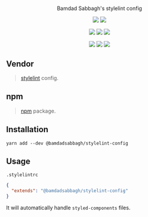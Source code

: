 #

<p align=center>
    Bamdad Sabbagh's stylelint config
</p>

<p align=center>
    <img src="https://img.shields.io/github/v/release/bamdadsabbagh/stylelint-config">
    <img src="https://api.codeclimate.com/v1/badges/5440b3a56dc9c5230e86/maintainability">
</p>

<p align=center>
    <img src="https://img.shields.io/david/bamdadsabbagh/stylelint-config">
    <img src="https://img.shields.io/david/dev/bamdadsabbagh/stylelint-config">
    <img src="https://img.shields.io/snyk/vulnerabilities/github/bamdadsabbagh/stylelint-config">
</p>

<p align=center>
    <img src="https://img.shields.io/npm/v/@bamdadsabbagh/stylelint-config">
    <img src="https://img.shields.io/npm/dw/@bamdadsabbagh/stylelint-config">
    <img src="https://img.shields.io/npm/dm/@bamdadsabbagh/stylelint-config">
</p>

## Vendor

> [stylelint](https://www.stylelint.io/) config.

## npm

> [npm](https://www.npmjs.com/package/@bamdadsabbagh/stylelint-config) package.

## Installation

```shell
yarn add --dev @bamdadsabbagh/stylelint-config
```

## Usage

`.stylelintrc`

```json
{
  "extends": "@bamdadsabbagh/stylelint-config"
}
```

It will automatically handle `styled-components` files.
